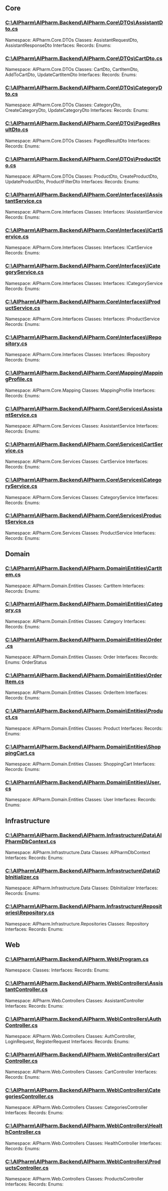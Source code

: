 ﻿## Core
### [C:\AIPharm\AIPharm.Backend\AIPharm.Core\DTOs\AssistantDto.cs](Core.md)
Namespace: AIPharm.Core.DTOs
Classes: AssistantRequestDto, AssistantResponseDto
Interfaces: 
Records: 
Enums: 

### [C:\AIPharm\AIPharm.Backend\AIPharm.Core\DTOs\CartDto.cs](Core.md)
Namespace: AIPharm.Core.DTOs
Classes: CartDto, CartItemDto, AddToCartDto, UpdateCartItemDto
Interfaces: 
Records: 
Enums: 

### [C:\AIPharm\AIPharm.Backend\AIPharm.Core\DTOs\CategoryDto.cs](Core.md)
Namespace: AIPharm.Core.DTOs
Classes: CategoryDto, CreateCategoryDto, UpdateCategoryDto
Interfaces: 
Records: 
Enums: 

### [C:\AIPharm\AIPharm.Backend\AIPharm.Core\DTOs\PagedResultDto.cs](Core.md)
Namespace: AIPharm.Core.DTOs
Classes: PagedResultDto
Interfaces: 
Records: 
Enums: 

### [C:\AIPharm\AIPharm.Backend\AIPharm.Core\DTOs\ProductDto.cs](Core.md)
Namespace: AIPharm.Core.DTOs
Classes: ProductDto, CreateProductDto, UpdateProductDto, ProductFilterDto
Interfaces: 
Records: 
Enums: 

### [C:\AIPharm\AIPharm.Backend\AIPharm.Core\Interfaces\IAssistantService.cs](Core.md)
Namespace: AIPharm.Core.Interfaces
Classes: 
Interfaces: IAssistantService
Records: 
Enums: 

### [C:\AIPharm\AIPharm.Backend\AIPharm.Core\Interfaces\ICartService.cs](Core.md)
Namespace: AIPharm.Core.Interfaces
Classes: 
Interfaces: ICartService
Records: 
Enums: 

### [C:\AIPharm\AIPharm.Backend\AIPharm.Core\Interfaces\ICategoryService.cs](Core.md)
Namespace: AIPharm.Core.Interfaces
Classes: 
Interfaces: ICategoryService
Records: 
Enums: 

### [C:\AIPharm\AIPharm.Backend\AIPharm.Core\Interfaces\IProductService.cs](Core.md)
Namespace: AIPharm.Core.Interfaces
Classes: 
Interfaces: IProductService
Records: 
Enums: 

### [C:\AIPharm\AIPharm.Backend\AIPharm.Core\Interfaces\IRepository.cs](Core.md)
Namespace: AIPharm.Core.Interfaces
Classes: 
Interfaces: IRepository
Records: 
Enums: 

### [C:\AIPharm\AIPharm.Backend\AIPharm.Core\Mapping\MappingProfile.cs](Core.md)
Namespace: AIPharm.Core.Mapping
Classes: MappingProfile
Interfaces: 
Records: 
Enums: 

### [C:\AIPharm\AIPharm.Backend\AIPharm.Core\Services\AssistantService.cs](Core.md)
Namespace: AIPharm.Core.Services
Classes: AssistantService
Interfaces: 
Records: 
Enums: 

### [C:\AIPharm\AIPharm.Backend\AIPharm.Core\Services\CartService.cs](Core.md)
Namespace: AIPharm.Core.Services
Classes: CartService
Interfaces: 
Records: 
Enums: 

### [C:\AIPharm\AIPharm.Backend\AIPharm.Core\Services\CategoryService.cs](Core.md)
Namespace: AIPharm.Core.Services
Classes: CategoryService
Interfaces: 
Records: 
Enums: 

### [C:\AIPharm\AIPharm.Backend\AIPharm.Core\Services\ProductService.cs](Core.md)
Namespace: AIPharm.Core.Services
Classes: ProductService
Interfaces: 
Records: 
Enums: 

## Domain
### [C:\AIPharm\AIPharm.Backend\AIPharm.Domain\Entities\CartItem.cs](Domain.md)
Namespace: AIPharm.Domain.Entities
Classes: CartItem
Interfaces: 
Records: 
Enums: 

### [C:\AIPharm\AIPharm.Backend\AIPharm.Domain\Entities\Category.cs](Domain.md)
Namespace: AIPharm.Domain.Entities
Classes: Category
Interfaces: 
Records: 
Enums: 

### [C:\AIPharm\AIPharm.Backend\AIPharm.Domain\Entities\Order.cs](Domain.md)
Namespace: AIPharm.Domain.Entities
Classes: Order
Interfaces: 
Records: 
Enums: OrderStatus

### [C:\AIPharm\AIPharm.Backend\AIPharm.Domain\Entities\OrderItem.cs](Domain.md)
Namespace: AIPharm.Domain.Entities
Classes: OrderItem
Interfaces: 
Records: 
Enums: 

### [C:\AIPharm\AIPharm.Backend\AIPharm.Domain\Entities\Product.cs](Domain.md)
Namespace: AIPharm.Domain.Entities
Classes: Product
Interfaces: 
Records: 
Enums: 

### [C:\AIPharm\AIPharm.Backend\AIPharm.Domain\Entities\ShoppingCart.cs](Domain.md)
Namespace: AIPharm.Domain.Entities
Classes: ShoppingCart
Interfaces: 
Records: 
Enums: 

### [C:\AIPharm\AIPharm.Backend\AIPharm.Domain\Entities\User.cs](Domain.md)
Namespace: AIPharm.Domain.Entities
Classes: User
Interfaces: 
Records: 
Enums: 

## Infrastructure
### [C:\AIPharm\AIPharm.Backend\AIPharm.Infrastructure\Data\AIPharmDbContext.cs](Infrastructure.md)
Namespace: AIPharm.Infrastructure.Data
Classes: AIPharmDbContext
Interfaces: 
Records: 
Enums: 

### [C:\AIPharm\AIPharm.Backend\AIPharm.Infrastructure\Data\DbInitializer.cs](Infrastructure.md)
Namespace: AIPharm.Infrastructure.Data
Classes: DbInitializer
Interfaces: 
Records: 
Enums: 

### [C:\AIPharm\AIPharm.Backend\AIPharm.Infrastructure\Repositories\Repository.cs](Infrastructure.md)
Namespace: AIPharm.Infrastructure.Repositories
Classes: Repository
Interfaces: 
Records: 
Enums: 

## Web
### [C:\AIPharm\AIPharm.Backend\AIPharm.Web\Program.cs](Web.md)
Namespace: 
Classes: 
Interfaces: 
Records: 
Enums: 

### [C:\AIPharm\AIPharm.Backend\AIPharm.Web\Controllers\AssistantController.cs](Web.md)
Namespace: AIPharm.Web.Controllers
Classes: AssistantController
Interfaces: 
Records: 
Enums: 

### [C:\AIPharm\AIPharm.Backend\AIPharm.Web\Controllers\AuthController.cs](Web.md)
Namespace: AIPharm.Web.Controllers
Classes: AuthController, LoginRequest, RegisterRequest
Interfaces: 
Records: 
Enums: 

### [C:\AIPharm\AIPharm.Backend\AIPharm.Web\Controllers\CartController.cs](Web.md)
Namespace: AIPharm.Web.Controllers
Classes: CartController
Interfaces: 
Records: 
Enums: 

### [C:\AIPharm\AIPharm.Backend\AIPharm.Web\Controllers\CategoriesController.cs](Web.md)
Namespace: AIPharm.Web.Controllers
Classes: CategoriesController
Interfaces: 
Records: 
Enums: 

### [C:\AIPharm\AIPharm.Backend\AIPharm.Web\Controllers\HealthController.cs](Web.md)
Namespace: AIPharm.Web.Controllers
Classes: HealthController
Interfaces: 
Records: 
Enums: 

### [C:\AIPharm\AIPharm.Backend\AIPharm.Web\Controllers\ProductsController.cs](Web.md)
Namespace: AIPharm.Web.Controllers
Classes: ProductsController
Interfaces: 
Records: 
Enums: 

